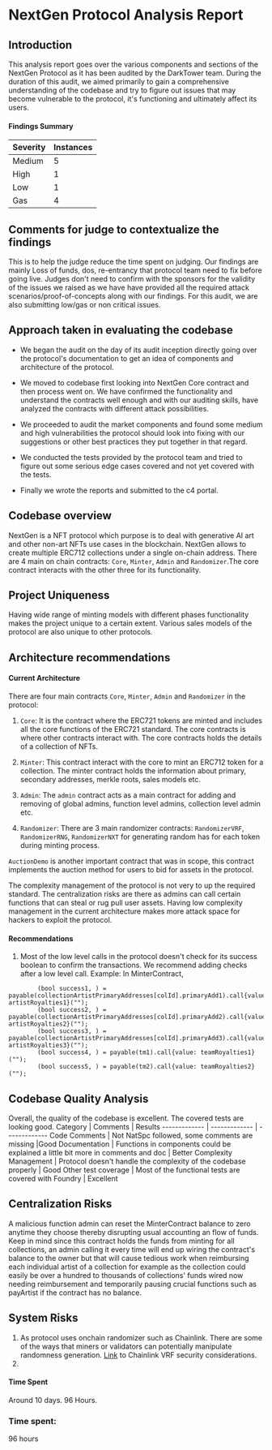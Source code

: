# NextGen Protocol Analysis Report

## Introduction
This analysis report goes over the various components and sections of the NextGen Protocol as it has been audited by the DarkTower team. During the duration of this audit, we aimed primarily to gain a comprehensive understanding of the codebase and try to figure out issues that may become vulnerable to the protocol, it's functioning and ultimately affect its users.

#### Findings Summary
Severity  | Instances 
------------- | -------------
Medium  | 5
High | 1
Low | 1
Gas | 4

## Comments for judge to contextualize the findings
This is to help the judge reduce the time spent on judging. Our findings are mainly Loss of funds, dos, re-entrancy that protocol team need to fix before going live. Judges don't need to confirm with the sponsors for the validity of the issues we raised as we have have provided all the required attack scenarios/proof-of-concepts along with our findings. For this audit, we are also submitting low/gas or non critical issues.

## Approach taken in evaluating the codebase
* We began the audit on the day of its audit inception directly going over the protocol's documentation to get an idea of components and architecture of the protocol.

* We moved to codebase first looking into NextGen Core contract and then process went on. We have confirmed the functionality and understand the contracts well enough and with our auditing skills, have analyzed the contracts with different attack possibilities.

* We proceeded to audit the market components and found some medium and high vulnerabilities the protocol should look into fixing with our suggestions or other best practices they put together in that regard. 

* We conducted the tests provided by the protocol team and tried to figure out some serious edge cases covered and not yet covered with the tests.

* Finally we wrote the reports and submitted to the c4 portal.

## Codebase overview
NextGen is a NFT protocol which purpose is to deal with  generative AI art and other non-art NFTs use cases in the blockchain. NextGen allows to create multiple ERC712 collections under a single on-chain address. There are 4 main on chain contracts: `Core`, `Minter`, `Admin` and `Randomizer`.The core contract interacts with the other three for its functionality.

## Project Uniqueness
Having wide range of minting models with different phases functionality makes the project unique to a certain extent. Various sales models of the protocol are also unique to other protocols.

## Architecture recommendations

#### Current Architecture
There are four main contracts `Core`, `Minter`, `Admin` and `Randomizer` in the protocol:
1. `Core`: It is the contract where the ERC721 tokens are minted and includes all the core functions of the ERC721 standard. The core contracts is where other contracts interact with. The core contracts holds the details of a collection of NFTs. 

2. `Minter`: This contract interact with the core to mint an ERC712 token for a collection. The minter contract holds the information about primary, secondary addresses, merkle roots, sales models  etc.
3. `Admin`: The `admin` contract acts as a main contract for adding and removing of global admins, function level admins, collection level admin etc.

4. `Randomizer`: There are 3 main randomizer contracts: `RandomizerVRF`, `RandomizerRNG`, `RandomizerNXT` for generating random has for each token during minting process. 

`AuctionDemo` is another important contract that was in scope, this contract implements the auction method for users to bid for assets in the protocol.

The complexity management of the protocol is not very to up the required standard. The centralization risks are there as admins can call certain functions that can steal or rug pull user assets. Having low complexity management in the current architecture makes more attack space for hackers to exploit the protocol.

#### Recommendations
1. Most of the low level calls in the protocol doesn't check for its success boolean to confirm the transactions. We recommend adding checks after a low level call.
Example: In MinterContract, 
```solidity
        (bool success1, ) = payable(collectionArtistPrimaryAddresses[colId].primaryAdd1).call{value: artistRoyalties1}("");
        (bool success2, ) = payable(collectionArtistPrimaryAddresses[colId].primaryAdd2).call{value: artistRoyalties2}("");
        (bool success3, ) = payable(collectionArtistPrimaryAddresses[colId].primaryAdd3).call{value: artistRoyalties3}("");
        (bool success4, ) = payable(tm1).call{value: teamRoyalties1}("");
        (bool success5, ) = payable(tm2).call{value: teamRoyalties2}("");
```

## Codebase Quality Analysis
Overall, the quality of the codebase is excellent. The covered tests are looking good. 
Category  | Comments | Results
------------- | ------------- | -------------
Code Comments  | Not NatSpc followed, some comments are missing |Good
Documentation | Functions in components could be explained a little bit more in comments and doc | Better
Complexity Management    | Protocol doesn't handle the complexity of the codebase properly | Good
Other test coverage    | Most of the functional tests are covered with Foundry  | Excellent


## Centralization Risks
A malicious function admin can reset the MinterContract balance to zero anytime they choose thereby disrupting usual accounting an flow of funds. Keep in mind since this contract holds the funds from minting for all collections, an admin calling it every time will end up wiring the contract's balance to the owner but that will cause tedious work when reimbursing each individual artist of a collection for example as the collection could easily be over a hundred to thousands of collections' funds wired now needing reimbursement and temporarily pausing crucial functions such as payArtist if the contract has no balance.
 
## System Risks 
1. As protocol uses onchain randomizer such as Chainlink. There are some of the ways that miners or validators can potentially manipulate randomness generation. [Link](https://docs.chain.link/vrf/v2/security#overview) to Chainlink VRF security considerations.
2. 
#### Time Spent
Around 10 days.
96 Hours.







### Time spent:
96 hours
